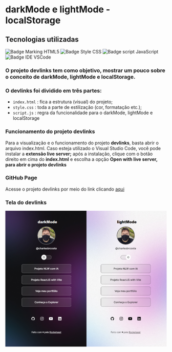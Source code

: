 # darkMode e lightMode - localStorage

## Tecnologias utilizadas

![Badge Marking HTML5](https://img.shields.io/badge/Marking-HTML5-orange)
![Badge Style CSS](https://img.shields.io/badge/Style-CSS-blue)
![Badge script JavaScript](https://shields.io/badge/SJ-JavaScript-yellow)
![Badge IDE VSCode](https://img.shields.io/badge/IDE-VSCode-blue)

<h3>O projeto <strong>devlinks</strong> tem como objetivo, mostrar um pouco sobre o conceito de darkMode, lightMode e localStorage.</h3>
<h3>O devlinks foi dividido em três partes: </h3>

- `index.html` : fica a estrutura (visual) do projeto;
- `style.css` : toda a parte de estilização (cor, formatação etc.);
- `script.js` : regra da funcionalidade para o darkMode, lightMode e localStorage

<h3>Funcionamento do projeto devlinks</h4>

<p>Para a visualização e o funcionamento do projeto <strong>devlinks</strong>, basta abrir o arquivo index.html. Caso esteja utilizado o Visual Studio Code, você pode instalar a <strong>extensão live server;</strong> após a instalação, clique com o botão direito em cima do <strong>index.html</strong> e escolha a opção <strong>Open with live server, para abrir o projeto devlinks</strong></p>

<h3>GitHub Page</h3>

Acesse o projeto devlinks por meio do link clicando [aqui](https://charlesbrcosta.github.io/darkMode-lightMode-localStorage) 

<h3>Tela do devlinks</h3>
<img src="./assets/tela-devlinks.png">
